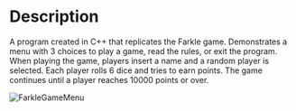 # Description
A program created in C++ that replicates the Farkle game. Demonstrates a menu with 3 choices to play a game, read the rules, or exit the program. When playing the game, players insert a name and a random player is selected. Each player rolls 6 dice and tries to earn points. The game continues until a player reaches 10000 points or over.

![FarkleGameMenu](https://github.com/user-attachments/assets/4da7efb2-d95e-4022-a6cf-0900ecc89f28)
